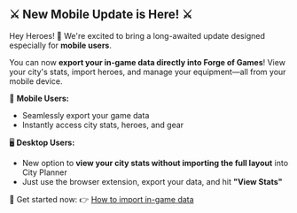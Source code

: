 ## ⚔️ New Mobile Update is Here! ⚔️

Hey Heroes! 🚀 We're excited to bring a long-awaited update designed especially for **mobile users**.

You can now **export your in-game data directly into Forge of Games**! View your city's stats, import heroes, and manage your equipment—all from your mobile device.

📱 **Mobile Users:**
- Seamlessly export your game data
- Instantly access city stats, heroes, and gear

🖥️ **Desktop Users:**
- New option to **view your city stats without importing the full layout** into City Planner
- Just use the browser extension, export your data, and hit **"View Stats"**

🔗 Get started now:
👉 [How to import in-game data](https://forgeofgames.com/help/importing-hoh-data)  
